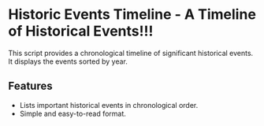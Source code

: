 # Historic Events Timeline - A Timeline of Historical Events!!!

This script provides a chronological timeline of significant historical events. It displays the events sorted by year.

## Features

- Lists important historical events in chronological order.
- Simple and easy-to-read format.
